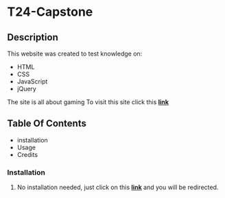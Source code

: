 # T24-Capstone
## Description

This website was created to test  knowledge on:

* HTML
* CSS
* JavaScript
* jQuery

The site is all about gaming
To visit this site click this <a target="_blank" href="https://Takudzwa-SE2023
.github.io/T24-Capstone/home.html">**link**</a>

## Table Of Contents
* installation
* Usage
* Credits

### Installation
1. No installation needed, just click on this <a target="_blank" href="https://Takudzwa-SE2023
.github.io/T24-Capstone/home.html">**link**</a> and you will be redirected. 

##

